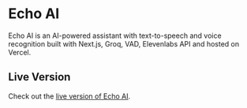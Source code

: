 # Echo AI

Echo AI is an AI-powered assistant with text-to-speech and voice recognition built with Next.js, Groq, VAD, Elevenlabs API and hosted on Vercel.

## Live Version

Check out the [live version of Echo AI](https://echo-ai-assistant.vercel.app/).
